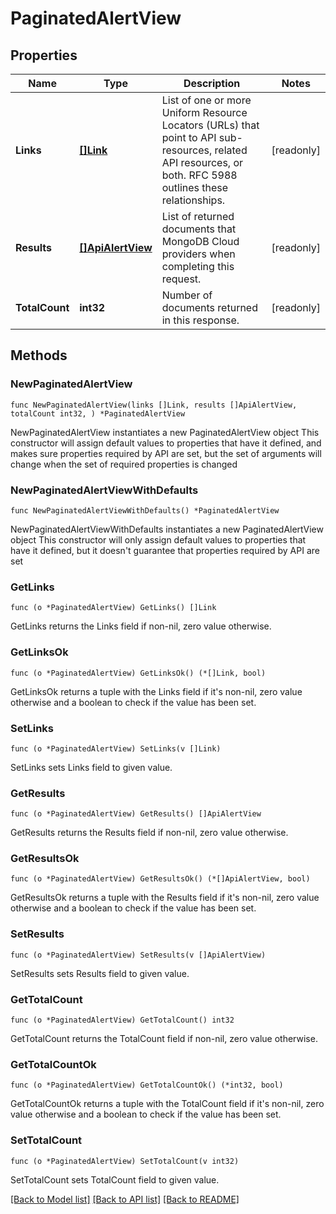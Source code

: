 # PaginatedAlertView

## Properties

Name | Type | Description | Notes
------------ | ------------- | ------------- | -------------
**Links** | [**[]Link**](Link.md) | List of one or more Uniform Resource Locators (URLs) that point to API sub-resources, related API resources, or both. RFC 5988 outlines these relationships. | [readonly] 
**Results** | [**[]ApiAlertView**](ApiAlertView.md) | List of returned documents that MongoDB Cloud providers when completing this request. | [readonly] 
**TotalCount** | **int32** | Number of documents returned in this response. | [readonly] 

## Methods

### NewPaginatedAlertView

`func NewPaginatedAlertView(links []Link, results []ApiAlertView, totalCount int32, ) *PaginatedAlertView`

NewPaginatedAlertView instantiates a new PaginatedAlertView object
This constructor will assign default values to properties that have it defined,
and makes sure properties required by API are set, but the set of arguments
will change when the set of required properties is changed

### NewPaginatedAlertViewWithDefaults

`func NewPaginatedAlertViewWithDefaults() *PaginatedAlertView`

NewPaginatedAlertViewWithDefaults instantiates a new PaginatedAlertView object
This constructor will only assign default values to properties that have it defined,
but it doesn't guarantee that properties required by API are set

### GetLinks

`func (o *PaginatedAlertView) GetLinks() []Link`

GetLinks returns the Links field if non-nil, zero value otherwise.

### GetLinksOk

`func (o *PaginatedAlertView) GetLinksOk() (*[]Link, bool)`

GetLinksOk returns a tuple with the Links field if it's non-nil, zero value otherwise
and a boolean to check if the value has been set.

### SetLinks

`func (o *PaginatedAlertView) SetLinks(v []Link)`

SetLinks sets Links field to given value.


### GetResults

`func (o *PaginatedAlertView) GetResults() []ApiAlertView`

GetResults returns the Results field if non-nil, zero value otherwise.

### GetResultsOk

`func (o *PaginatedAlertView) GetResultsOk() (*[]ApiAlertView, bool)`

GetResultsOk returns a tuple with the Results field if it's non-nil, zero value otherwise
and a boolean to check if the value has been set.

### SetResults

`func (o *PaginatedAlertView) SetResults(v []ApiAlertView)`

SetResults sets Results field to given value.


### GetTotalCount

`func (o *PaginatedAlertView) GetTotalCount() int32`

GetTotalCount returns the TotalCount field if non-nil, zero value otherwise.

### GetTotalCountOk

`func (o *PaginatedAlertView) GetTotalCountOk() (*int32, bool)`

GetTotalCountOk returns a tuple with the TotalCount field if it's non-nil, zero value otherwise
and a boolean to check if the value has been set.

### SetTotalCount

`func (o *PaginatedAlertView) SetTotalCount(v int32)`

SetTotalCount sets TotalCount field to given value.



[[Back to Model list]](../README.md#documentation-for-models) [[Back to API list]](../README.md#documentation-for-api-endpoints) [[Back to README]](../README.md)


